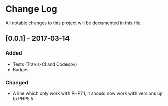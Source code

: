 # Change Log
All notable changes to this project will be documented in this file.

## [0.0.1] - 2017-03-14
### Added
- Tests (Travis-CI and Codecov)
- Badges
    
### Changed
- A line which only work with PHP7.1, it should now work with versions up to PHP5.5